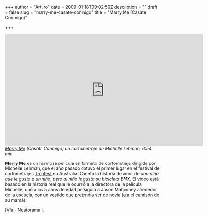 +++
author = "Arturo"
date = 2009-01-18T09:02:50Z
description = ""
draft = false
slug = "marry-me-casate-conmigo"
title = "Marry Me (Casate Conmigo)"

+++

<iframe width="640" height="360" src="http://geek.cl/wp-content/uploads/2009/01/XFdbZHMBxfg" frameborder="0" allowfullscreen></iframe><cite><a href="http://geek.cl/wp-content/uploads/2009/01/watch?v=XFdbZHMBxfg">Marry Me</a> (Casate Conmigo) un cortometraje de Michelle Lehman, 6:54 min.</cite>

<p><b>Marry Me</b> es un hermosa película en formato de cortometraje dirigida por Michelle Lehman, que el año pasado obtuvo el primer lugar en el festival de cortometrajes <a href="http://geek.cl/wp-content/uploads/2009/01/www.tropfest.com">Tropfest</a> en Australia. Cuenta la historia de amor de <em>una niña que le gusta a un niño, pero al niño le gusta su bicicleta BMX</em>. El video está basado en la historia real que le ocurrió a la directora de la película Michelle, que a los 5 años de edad persiguió a Jason Mahooney alrededor de la escuela, con un vestido que pretendía ser de novia (era el camisón de su mamá).</p>

<p>[Vía - <a href="http://geek.cl/wp-content/uploads/2009/01/marry-me">Neatorama</a>.].</p>